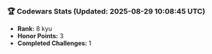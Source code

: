 ### 🏆 Codewars Stats (Updated: 2025-08-29 10:08:45 UTC)

- **Rank:** 8 kyu
- **Honor Points:** 3
- **Completed Challenges:** 1
